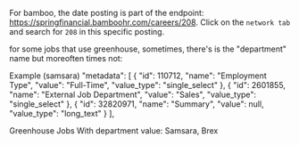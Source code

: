For bamboo, the date posting is part of the endpoint: https://springfinancial.bamboohr.com/careers/208. Click on the `network tab` and search for `208` in this specific posting.

for some jobs that use greenhouse, sometimes, there's is the "department" name but moreoften times not:

Example (samsara)
          "metadata": [
        {
          "id": 110712,
          "name": "Employment Type",
          "value": "Full-Time",
          "value_type": "single_select"
        },
        {
          "id": 2601855,
          "name": "External Job Department",
          "value": "Sales",
          "value_type": "single_select"
        },
        {
          "id": 32820971,
          "name": "Summary",
          "value": null,
          "value_type": "long_text"
        }
      ],

Greenhouse Jobs With department value: Samsara, Brex